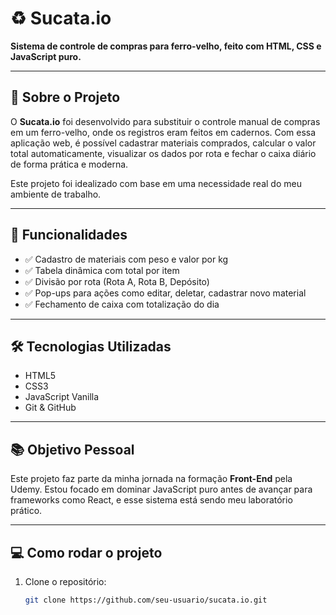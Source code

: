 # ♻️ Sucata.io

**Sistema de controle de compras para ferro-velho, feito com HTML, CSS e JavaScript puro.**

---

## 📌 Sobre o Projeto

O **Sucata.io** foi desenvolvido para substituir o controle manual de compras em um ferro-velho, onde os registros eram feitos em cadernos. Com essa aplicação web, é possível cadastrar materiais comprados, calcular o valor total automaticamente, visualizar os dados por rota e fechar o caixa diário de forma prática e moderna.

Este projeto foi idealizado com base em uma necessidade real do meu ambiente de trabalho.

---

## 🚀 Funcionalidades

- ✅ Cadastro de materiais com peso e valor por kg
- ✅ Tabela dinâmica com total por item
- ✅ Divisão por rota (Rota A, Rota B, Depósito)
- ✅ Pop-ups para ações como editar, deletar, cadastrar novo material
- ✅ Fechamento de caixa com totalização do dia

---

## 🛠️ Tecnologias Utilizadas

- HTML5
- CSS3
- JavaScript Vanilla
- Git & GitHub

---

## 📚 Objetivo Pessoal

Este projeto faz parte da minha jornada na formação **Front-End** pela Udemy. Estou focado em dominar JavaScript puro antes de avançar para frameworks como React, e esse sistema está sendo meu laboratório prático.

---

## 💻 Como rodar o projeto

1. Clone o repositório:
   ```bash
   git clone https://github.com/seu-usuario/sucata.io.git
